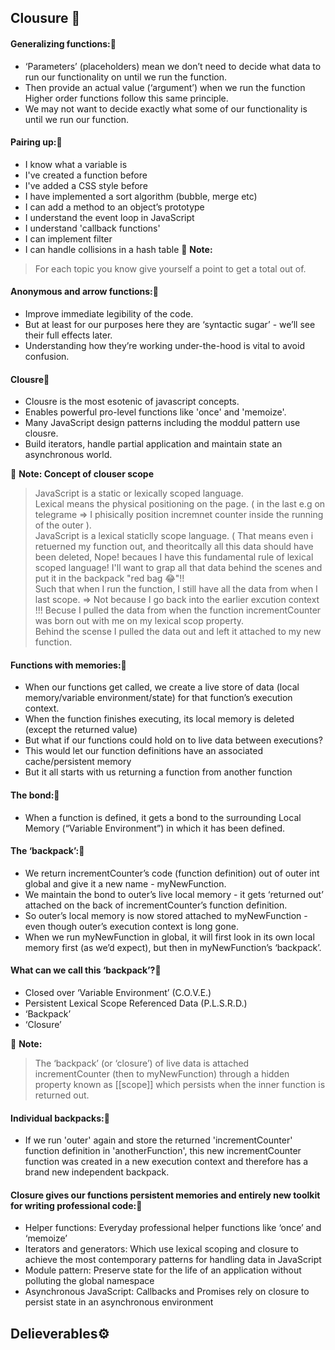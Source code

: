 ## Clousure :closed_lock_with_key:

#### Generalizing functions::milky_way:
- ‘Parameters’ (placeholders) mean we don’t need to decide what data to run our functionality on until we run the function.
- Then provide an actual value (‘argument’) when we run the function Higher order functions follow this same principle.
- We may not want to decide exactly what some of our functionality is until we run our function.

#### Pairing up::milky_way:
- I know what a variable is
- I've created a function before
- I've added a CSS style before
- I have implemented a sort algorithm (bubble, merge etc)
- I can add a method to an object’s prototype
- I understand the event loop in JavaScript
- I understand 'callback functions'
- I can implement filter
- I can handle collisions in a hash table
💌 **Note:**
> For each topic you know give yourself a point to get a total out of.

#### Anonymous and arrow functions::milky_way:
- Improve immediate legibility of the code.
- But at least for our purposes here they are ‘syntactic sugar’ - we’ll see their full effects later.
- Understanding how they’re working under-the-hood is vital to avoid confusion.

#### Clousre:hibiscus:
- Clousre is the most esotenic of javascript concepts.
- Enables powerful pro-level functions like 'once' and 'memoize'.
- Many JavaScript design patterns including the moddul pattern use clousre.
- Build iterators, handle partial application and maintain state an asynchronous world.

💌 **Note: Concept of clouser scope**
> JavaScript is a static or lexically scoped language.<br/>
> Lexical means the physical positioning on the page. ( in the last e.g on telegrame => I phisically position incremnet counter inside the running of the outer ).<br/>
> JavaScript is a lexical staticlly scope language. ( That means even i retuerned my function out, and theoritcally all this data should have been deleted, Nope! becaues I have this fundamental rule of lexical scoped language! I'll want to grap all that data behind the scenes and put it in the backpack "red bag :joy:"!!<br/>
> Such that when I run the function, I still have all the data from when I last scope. => Not because I go back into the earlier excution context !!! Becuse I pulled the data from when the function incrementCounter was born out with me on my lexical scop property.<br/>
> Behind the scense I pulled the data out and left it attached to my new function. <br/>

#### Functions with memories::milky_way:
- When our functions get called, we create a live store of data (local memory/variable environment/state) for that function’s execution context.
- When the function finishes executing, its local memory is deleted (except the returned value)
- But what if our functions could hold on to live data between executions?
- This would let our function definitions have an associated cache/persistent memory
- But it all starts with us returning a function from another function

#### The bond::milky_way:
- When a function is defined, it gets a bond to the surrounding Local Memory (“Variable Environment”) in which it has been defined.

#### The ‘backpack’::milky_way:
- We return incrementCounter’s code (function definition) out of outer int global and give it a new name - myNewFunction.
- We maintain the bond to outer’s live local memory - it gets ‘returned out’ attached on the back of incrementCounter’s function definition.
- So outer’s local memory is now stored attached to myNewFunction - even though outer’s execution context is long gone.
- When we run myNewFunction in global, it will first look in its own local memory first (as we’d expect), but then in myNewFunction’s ‘backpack’.

#### What can we call this ‘backpack’?:milky_way:
- Closed over ‘Variable Environment’ (C.O.V.E.)
- Persistent Lexical Scope Referenced Data (P.L.S.R.D.)
- ‘Backpack’
- ‘Closure’

💌 **Note:**
> The ‘backpack’ (or ‘closure’) of live data is attached incrementCounter (then to myNewFunction) through a hidden property known as [[scope]] which persists when the inner function is returned out.

#### Individual backpacks::milky_way:
- If we run 'outer' again and store the returned 'incrementCounter' function definition in 'anotherFunction', this new incrementCounter function was created in a new execution context and therefore has a brand new independent backpack.

#### Closure gives our functions persistent memories and entirely new toolkit for writing professional code::milky_way:
- Helper functions: Everyday professional helper functions like ‘once’ and ‘memoize’
- Iterators and generators: Which use lexical scoping and closure to achieve the most contemporary patterns for handling data in JavaScript
- Module pattern: Preserve state for the life of an application without polluting the global namespace
- Asynchronous JavaScript: Callbacks and Promises rely on closure to persist state in an asynchronous environment


## Delieverables⚙️
